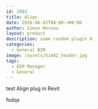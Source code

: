 ```yaml
---
id: 2003
title: Align
date: 2018-06-02T08:00:+00:00
author: Simon Moreau
layout: product
description: some random plugin 0
categories:
  - General BIM
image: /assets/bim42_header.jpg
tags:
  - BIM Manager
  - General
---
```


test
Align plug in Revit

fsdqs
